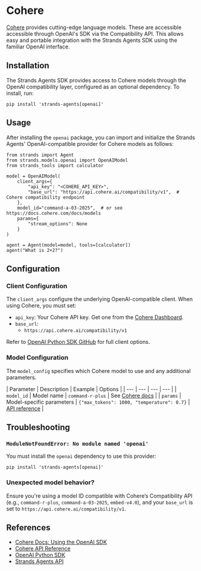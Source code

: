 # Cohere

[Cohere](https://cohere.com) provides cutting-edge language models. These are accessible accessible through OpenAI's SDK via the Compatibility API. This allows easy and portable integration with the Strands Agents SDK using the familiar OpenAI interface.

## Installation

The Strands Agents SDK provides access to Cohere models through the OpenAI compatibility layer, configured as an optional dependency. To install, run:

```
pip install 'strands-agents[openai]'

```

## Usage

After installing the `openai` package, you can import and initialize the Strands Agents' OpenAI-compatible provider for Cohere models as follows:

```
from strands import Agent
from strands.models.openai import OpenAIModel
from strands_tools import calculator

model = OpenAIModel(
    client_args={
        "api_key": "<COHERE_API_KEY>",
        "base_url": "https://api.cohere.ai/compatibility/v1",  # Cohere compatibility endpoint
    },
    model_id="command-a-03-2025",  # or see https://docs.cohere.com/docs/models
    params={
        "stream_options": None
    }
)

agent = Agent(model=model, tools=[calculator])
agent("What is 2+2?")

```

## Configuration

### Client Configuration

The `client_args` configure the underlying OpenAI-compatible client. When using Cohere, you must set:

- `api_key`: Your Cohere API key. Get one from the [Cohere Dashboard](https://dashboard.cohere.com).
- `base_url`:
  - `https://api.cohere.ai/compatibility/v1`

Refer to [OpenAI Python SDK GitHub](https://github.com/openai/openai-python) for full client options.

### Model Configuration

The `model_config` specifies which Cohere model to use and any additional parameters.

| Parameter | Description | Example | Options | | --- | --- | --- | --- | | `model_id` | Model name | `command-r-plus` | See [Cohere docs](https://docs.cohere.com/docs/models) | | `params` | Model-specific parameters | `{"max_tokens": 1000, "temperature": 0.7}` | [API reference](https://docs.cohere.com/docs/compatibility-api) |

## Troubleshooting

### `ModuleNotFoundError: No module named 'openai'`

You must install the `openai` dependency to use this provider:

```
pip install 'strands-agents[openai]'

```

### Unexpected model behavior?

Ensure you're using a model ID compatible with Cohere’s Compatibility API (e.g., `command-r-plus`, `command-a-03-2025`, `embed-v4.0`), and your `base_url` is set to `https://api.cohere.ai/compatibility/v1`.

## References

- [Cohere Docs: Using the OpenAI SDK](https://docs.cohere.com/docs/compatibility-api)
- [Cohere API Reference](https://docs.cohere.com/reference)
- [OpenAI Python SDK](https://github.com/openai/openai-python)
- [Strands Agents API](../../../../api-reference/models/)
